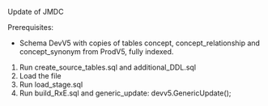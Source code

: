 Update of JMDC

Prerequisites:
- Schema DevV5 with copies of tables concept, concept_relationship and concept_synonym from ProdV5, fully indexed.

1. Run create_source_tables.sql and additional_DDL.sql
2. Load the file
4. Run load_stage.sql
5. Run build_RxE.sql and generic_update: devv5.GenericUpdate();
